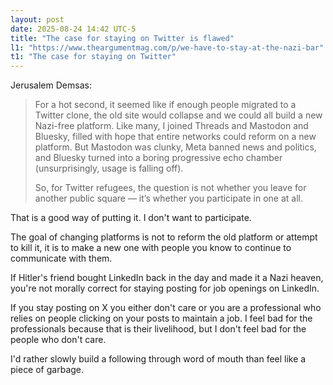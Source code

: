 ```yaml
---
layout: post
date: 2025-08-24 14:42 UTC-5
title: "The case for staying on Twitter is flawed"
l1: "https://www.theargumentmag.com/p/we-have-to-stay-at-the-nazi-bar"
t1: "The case for staying on Twitter"
---
```


Jerusalem Demsas:

> For a hot second, it seemed like if enough people migrated to a Twitter clone, the old site would collapse and we could all build a new Nazi-free platform. Like many, I joined Threads and Mastodon and Bluesky, filled with hope that entire networks could reform on a new platform. But Mastodon was clunky, Meta banned news and politics, and Bluesky turned into a boring progressive echo chamber (unsurprisingly, usage is falling off).
> 
> So, for Twitter refugees, the question is not whether you leave for another public square — it’s whether you participate in one at all.

That is a good way of putting it. I don't want to participate. 

The goal of changing platforms is not to reform the old platform or attempt to kill it, it is to make a new one with people you know to continue to communicate with them.

If Hitler's friend bought LinkedIn back in the day and made it a Nazi heaven, you're not morally correct for staying posting for job openings on LinkedIn.

If you stay posting on X you either don't care or you are a professional who relies on people clicking on your posts to maintain a job. I feel bad for the professionals because that is their livelihood, but I don't feel bad for the people who don't care.

I'd rather slowly build a following through word of mouth than feel like a piece of garbage.